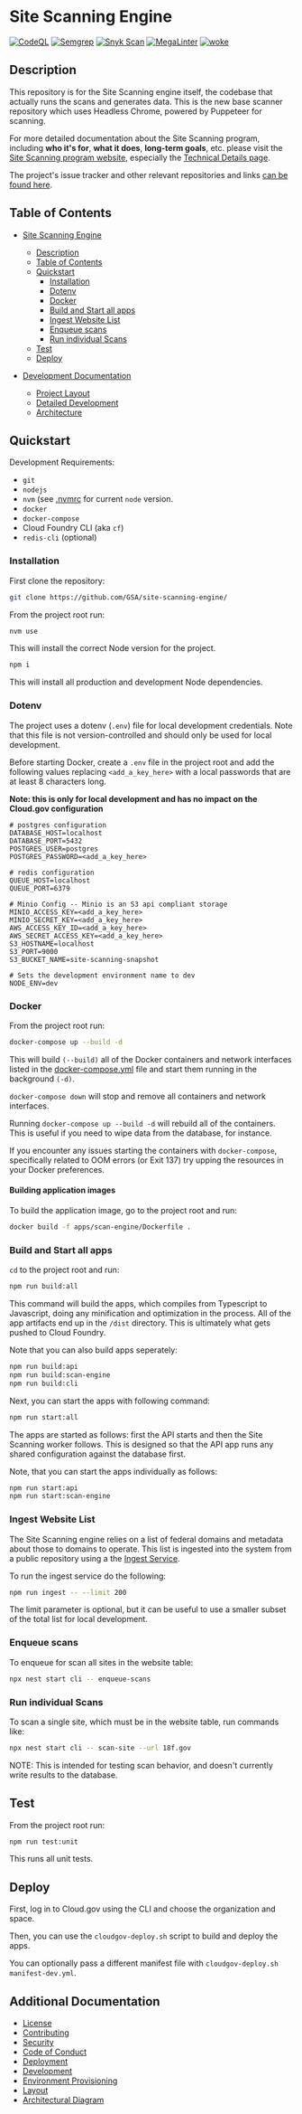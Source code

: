 # Site Scanning Engine

[![CodeQL](https://github.com/GSA/site-scanning-engine/actions/workflows/codeql.yml/badge.svg)](https://github.com/GSA/site-scanning-engine/actions/workflows/codeql.yml)
[![Semgrep](https://github.com/GSA/site-scanning-engine/actions/workflows/semgrep.yml/badge.svg)](https://github.com/GSA/site-scanning-engine/actions/workflows/semgrep.yml)
[![Snyk Scan](https://github.com/GSA/site-scanning-engine/actions/workflows/snyk.yml/badge.svg)](https://github.com/GSA/site-scanning-engine/actions/workflows/snyk.yml)
[![MegaLinter](https://github.com/GSA/site-scanning-engine/actions/workflows/megalinter.yml/badge.svg)](https://github.com/GSA/site-scanning-engine/actions/workflows/megalinter.yml)
[![woke](https://github.com/GSA/site-scanning-engine/actions/workflows/woke.yml/badge.svg)](https://github.com/GSA/site-scanning-engine/actions/workflows/woke.yml)

## Description

This repository is for the Site Scanning engine itself, the codebase that actually runs the scans and generates data. This is the new base scanner repository which uses Headless Chrome, powered by Puppeteer for scanning.

For more detailed documentation about the Site Scanning program, including **who it's for**, **what it does**, **long-term goals**, etc. please visit the 
[Site Scanning program website](https://digital.gov/site-scanning), especially the [Technical Details page](https://digital.gov/guides/site-scanning/technical-details/).  

The project's issue tracker and other relevant repositories and links [can be found here](https://github.com/GSA/site-scanning?tab=readme-ov-file#site-scanning).  

## Table of Contents

- [Site Scanning Engine](#site-scanning-engine)
  - [Description](#description)
  - [Table of Contents](#table-of-contents)
  - [Quickstart](#quickstart)
    - [Installation](#installation)
    - [Dotenv](#dotenv)
    - [Docker](#docker)
    - [Build and Start all apps](#build-and-start-all-apps)
    - [Ingest Website List](#ingest-website-list)
    - [Enqueue scans](#enqueue-scans)
    - [Run individual Scans](#run-individual-scans)
  - [Test](#test)
  - [Deploy](#deploy)

- [Development Documentation](./docs)
  - [Project Layout](./docs/layout.md)
  - [Detailed Development](./docs/development.md)
  - [Architecture](./docs/architecture/README.md)

## Quickstart

Development Requirements:

- `git`
- `nodejs`
- `nvm` (see [.nvmrc](./.nvmrc) for current `node` version.
- `docker`
- `docker-compose`
- Cloud Foundry CLI (aka `cf`)
- `redis-cli` (optional)

### Installation

First clone the repository:

```bash
git clone https://github.com/GSA/site-scanning-engine/
```

From the project root run:

```bash
nvm use
```

This will install the correct Node version for the project.

```bash
npm i
```

This will install all production and development Node dependencies.

### Dotenv

The project uses a dotenv (`.env`) file for local development credentials.
Note that this file is not version-controlled and should only be used for
local development.

Before starting Docker, create a `.env` file in the project root and add
the following values replacing `<add_a_key_here>` with a local passwords
that are at least 8 characters long.

**Note: this is only for local development and has no impact on the Cloud.gov configuration**

```env
# postgres configuration
DATABASE_HOST=localhost
DATABASE_PORT=5432
POSTGRES_USER=postgres
POSTGRES_PASSWORD=<add_a_key_here>

# redis configuration
QUEUE_HOST=localhost
QUEUE_PORT=6379

# Minio Config -- Minio is an S3 api compliant storage
MINIO_ACCESS_KEY=<add_a_key_here>
MINIO_SECRET_KEY=<add_a_key_here>
AWS_ACCESS_KEY_ID=<add_a_key_here>
AWS_SECRET_ACCESS_KEY=<add_a_key_here>
S3_HOSTNAME=localhost
S3_PORT=9000
S3_BUCKET_NAME=site-scanning-snapshot

# Sets the development environment name to dev
NODE_ENV=dev
```

### Docker

From the project root run:

```bash
docker-compose up --build -d
```

This will build `(--build)` all of the Docker containers and
network interfaces listed in the
[docker-compose.yml](docker-compose.yml) file and start them
running in the background `(-d)`.

`docker-compose down` will stop and remove all containers
and network interfaces.

Running `docker-compose up --build -d` will rebuild all of
the containers. This is useful if you need to wipe data from
the database, for instance.

If you encounter any issues starting the containers with
`docker-compose`, specifically related to OOM errors
(or Exit 137) try upping the resources in your Docker
preferences.

#### Building application images

To build the application image, go to the project root
and run:

```bash
docker build -f apps/scan-engine/Dockerfile .
```

### Build and Start all apps

`cd` to the project root and run:

```bash
npm run build:all
```

This command will build the apps, which compiles from Typescript
to Javascript, doing any minification and optimization in the
process. All of the app artifacts end up in the `/dist` directory.
This is ultimately what gets pushed to Cloud Foundry.

Note that you can also build apps seperately:

```bash
npm run build:api
npm run build:scan-engine
npm run build:cli
```

Next, you can start the apps with following command:

```bash
npm run start:all
```

The apps are started as follows: first the API starts and then
the Site Scanning worker follows. This is designed so that the
API app runs any shared configuration against the database first.

Note, that you can start the apps individually as follows:

```bash
npm run start:api
npm run start:scan-engine
```

### Ingest Website List

The Site Scanning engine relies on a list of federal domains and metadata about
those to domains to operate. This list is ingested into the system
from a public repository using a the [Ingest Service](libs/ingest).

To run the ingest service do the following:

```bash
npm run ingest -- --limit 200
```

The limit parameter is optional, but it can be useful to use a smaller
subset of the total list for local development.

### Enqueue scans

To enqueue for scan all sites in the website table:

```bash
npx nest start cli -- enqueue-scans
```

### Run individual Scans

To scan a single site, which must be in the website table, run commands like:

```bash
npx nest start cli -- scan-site --url 18f.gov
```

NOTE: This is intended for testing scan behavior, and doesn't currently
write results to the database.

## Test

From the project root run:

```bash
npm run test:unit
```

This runs all unit tests.

## Deploy

First, log in to Cloud.gov using the CLI and choose the organization and space.

Then, you can use the `cloudgov-deploy.sh` script to build and deploy the apps.

You can optionally pass a different manifest file with `cloudgov-deploy.sh manifest-dev.yml`.

## Additional Documentation

- [License](docs/LICENSE.md)
- [Contributing](docs/CONTRIBUTING.md)
- [Security](docs/SECURITY.md)
- [Code of Conduct](docs/CODE_OF_CONDUCT.md)
- [Deployment](docs/deployment.md)
- [Development](docs/development.md)
- [Environment Provisioning](docs/environment_provisioning.md)
- [Layout](docs/layout.md)
- [Architectural Diagram](docs/architecture/diagrams/images/architecture-cloud-gov.png)

